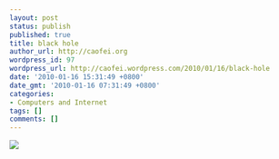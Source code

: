 ```yaml
---
layout: post
status: publish
published: true
title: black hole
author_url: http://caofei.org
wordpress_id: 97
wordpress_url: http://caofei.wordpress.com/2010/01/16/black-hole
date: '2010-01-16 15:31:49 +0800'
date_gmt: '2010-01-16 07:31:49 +0800'
categories:
- Computers and Internet
tags: []
comments: []
---
```

<div id="msgcns!66CD003054696B87!1315" class="bvMsg"><a href="http://caofei.org/wordpress/wp-content/uploads/2011/02/817d78063f78e16b8df383288adeee1d.jpg?w=300" rel="WLPP;url=http://caofei.org/wordpress/wp-content/uploads/2011/02/817d78063f78e16b8df383288adeee1d.jpg?w=300" target="_blank"><img src="http://caofei.org/wordpress/wp-content/uploads/2011/02/817d78063f78e16b8df383288adeee1d.jpg?w=300" /></a></p>
<div></div>
</div>
